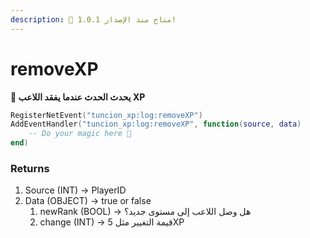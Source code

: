 ```yaml
---
description: 🔧 متاح منذ الإصدار 1.0.1!
---
```


# removeXP

**📢 يحدث الحدث عندما يفقد اللاعب XP**

```lua
RegisterNetEvent("tuncion_xp:log:removeXP")
AddEventHandler("tuncion_xp:log:removeXP", function(source, data)
    -- Do your magic here 💫
end)
```

### Returns

1. Source <span className="color-blue">(INT)</span> <span className="color-orange">-> PlayerID</span>
2. Data <span className="color-blue">(OBJECT)</span> <span className="color-orange">-> true or false</span>
   1. newRank <span className="color-blue">(BOOL)</span> <span className="color-orange">-> هل وصل اللاعب إلى مستوى جديد؟</span>
   2. change <span className="color-blue">(INT)</span> <span className="color-orange">-> قيمة التغيير مثل 5XP</span>